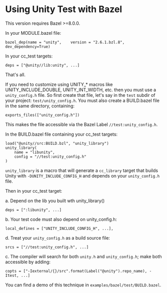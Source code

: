 # Using Unity Test with Bazel

This version requires Bazel >=8.0.0.

In your MODULE.bazel file:

    bazel_dep(name = "unity",    version = "2.6.1.bzl.8", dev_dependency=True)

In your cc_test targets:

    deps = ["@unity//lib:unity", ...]

That's all.

If you need to customize using UNITY_* macros like
UNITY_INCLUDE_DOUBLE, UNITY_INT_WIDTH, etc. then you must use a
`unity_config.h` file. So first create that file, let's say in the
`test` subdir of your project: `test/unity_config.h`. You must also
create a BUILD.bazel file in the same directory, containing:

    exports_files(["unity_config.h"])

This makes the file accessible via the Bazel Label `//test:unity_config.h`.

In the BUILD.bazel file containing your cc_test targets:

    load("@unity//src:BUILD.bzl", "unity_library")
    unity_library(
        name = "libunity",
        config = "//test:unity_config.h"
    )

`unity_library` is a macro that will generate a `cc_library` target
that builds Unity with `-DUNITY_INCLUDE_CONFIG_H` and depends on your
`unity_config.h` file.

Then in your cc_test target:

a. Depend on the lib you built wth unity_library()

    deps = [":libunity", ...]

b. Your test code must also depend on unity_config.h:

    local_defines = ["UNITY_INCLUDE_CONFIG_H", ...],

d.  Treat your `unity_config.h` as a build source file:

    srcs = ["//test:unity_config.h", ...]

c.  The compiler will search for both `unity.h` and
    `unity_config.h`; make both accessible by adding:

    copts = ["-Iexternal/{}/src".format(Label("@unity").repo_name), -Itest, ...]

You can find a demo of this technique in `examples/bazel/test/BUILD.bazel`.

